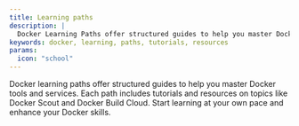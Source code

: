 ```yaml
---
title: Learning paths
description: |
  Docker Learning Paths offer structured guides to help you master Docker.
keywords: docker, learning, paths, tutorials, resources
params:
  icon: "school"
---
```


<p class="w-2/3">
Docker learning paths offer structured guides to help you master Docker tools
and services. Each path includes tutorials and resources on topics like Docker
Scout and Docker Build Cloud. Start learning at your own pace and enhance your
Docker skills.
</p>
